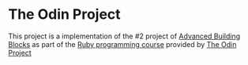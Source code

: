 # The Odin Project

This project is a implementation of the #2 project of [Advanced Building Blocks](http://www.theodinproject.com/ruby-programming/advanced-building-blocks)  as part of the [Ruby programming course](http://www.theodinproject.com/ruby-programming) provided by [The Odin Project](http://theodinproject.com)
